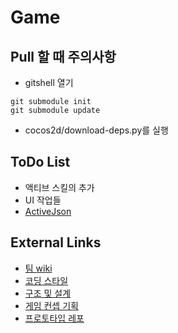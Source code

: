 # Game

Pull 할 때 주의사항
----
* gitshell 열기
```
git submodule init
git submodule update
```

* cocos2d/download-deps.py를 실행


ToDo List
----
* 액티브 스킬의 추가
* UI 작업들
* [ActiveJson](https://github.com/SubwayRocketTeam/ActiveJson)


External Links
----
* [팀 wiki](https://github.com/SubwayRocketTeam/documents/wiki)
* [코딩 스타일](https://github.com/SubwayRocketTeam/game/tree/master/doc/style)
* [구조 및 설계](https://github.com/SubwayRocketTeam/game/tree/master/doc/arch)
* [게임 컨셉 기획](https://github.com/SubwayRocketTeam/documents/wiki/%EA%B2%8C%EC%9E%84-%EC%BB%A8%EC%85%89-%EA%B8%B0%ED%9A%8D)
* [프로토타입 레포](https://github.com/SubwayRocketTeam/Prototype)
